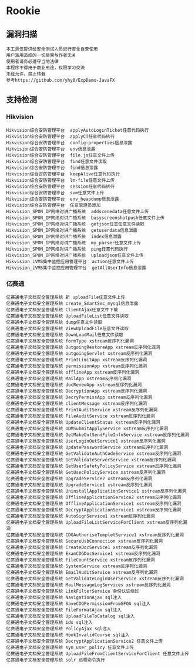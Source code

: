 # Rookie
## 漏洞扫描
	本工具仅提供给安全测试人员进行安全自查使用
	用户滥用造成的一切后果与作者无关
	使用者请务必遵守当地法律
	本程序不得用于商业用途，仅限学习交流
	未经允许，禁止转载
	参考https://github.com/yhy0/ExpDemo-JavaFX
## 支持检测
### Hikvision

	Hikvision综合安防管理平台  applyAutoLoginTicket任意代码执行 	 
	Hikvision综合安防管理平台  applyCT任意代码执行 	 
	Hikvision综合安防管理平台  config-properties信息泄露 	 
	Hikvision综合安防管理平台  env信息泄露 	 
	Hikvision综合安防管理平台  file.js任意文件上传 	 
	Hikvision综合安防管理平台  find任意文件读取 	 
	Hikvision综合安防管理平台  find信息泄露 	 
	Hikvision综合安防管理平台  keepAlive任意代码执行 	 
	Hikvision综合安防管理平台  lm-file任意文件上传 	 
	Hikvision综合安防管理平台  session任意代码执行 	 
	Hikvision综合安防管理平台  svm任意文件上传 	 
	Hikvision综合安防管理平台  env_heapdump信息泄露 	 
	Hikvision综合安防管理平台  任意管理员添加 	 
	Hikvision_SPON_IP网络对讲广播系统  addscenedata任意文件上传 	 
	Hikvision_SPON_IP网络对讲广播系统  busyscreenshotpush任意文件上传 	 
	Hikvision_SPON_IP网络对讲广播系统  getjson任意任意文件读取 	 
	Hikvision_SPON_IP网络对讲广播系统  getuserdata信息泄露 	 
	Hikvision_SPON_IP网络对讲广播系统  index信息泄露 	 
	Hikvision_SPON_IP网络对讲广播系统  my_parser任意文件上传 	 
	Hikvision_SPON_IP网络对讲广播系统  ping任意代码执行 	 
	Hikvision_SPON_IP网络对讲广播系统  uploadjson任意文件上传 	 
	Hikvision_iVMS集中监控应用管理平台  action任意文件上传 	 
	Hikvision_iVMS集中监控应用管理平台  getAllUserInfo信息泄露 

### 亿赛通

	亿赛通电子文档安全管理系统 新 uploadFile任意文件上传 	 
	亿赛通电子文档安全管理系统 create_SmartSec_mysql信息泄露 	 
	亿赛通电子文档安全管理系统 ClientAjax任意文件下载 	 
	亿赛通电子文档安全管理系统 UploadFileList任意文件读取 	 
	亿赛通电子文档安全管理系统 dump任意文件读取 	 
	亿赛通电子文档安全管理系统 ViewUploadFile任意文件读取 	 
	亿赛通电子文档安全管理系统 DownLoadMail任意文件读取 	 
	亿赛通电子文档安全管理系统 formType xstream反序列化漏洞 	 
	亿赛通电子文档安全管理系统 OutgoingRestoreApp xstream反序列化漏洞 	 
	亿赛通电子文档安全管理系统 outgoingServlet xstream反序列化漏洞 	 
	亿赛通电子文档安全管理系统 PrintLimitApp xstream反序列化漏洞 	 
	亿赛通电子文档安全管理系统 permissionApp xstream反序列化漏洞 	 
	亿赛通电子文档安全管理系统 offlineApp xstream反序列化漏洞 	 
	亿赛通电子文档安全管理系统 MailApp xstream反序列化漏洞 	 
	亿赛通电子文档安全管理系统 docRenewApp xstream反序列化漏洞 	 
	亿赛通电子文档安全管理系统 DecryptionApp xstream反序列化漏洞 	 
	亿赛通电子文档安全管理系统 DecryPermissApp xstream反序列化漏洞 	 
	亿赛通电子文档安全管理系统 clientMessage xstream反序列化漏洞 	 
	亿赛通电子文档安全管理系统 PrintAuditService xstream反序列化漏洞 	 
	亿赛通电子文档安全管理系统 FileAuditService xstream反序列化漏洞 	 
	亿赛通电子文档安全管理系统 UpdateClientStatus xstream反序列化漏洞 	 
	亿赛通电子文档安全管理系统 ODMSubmitApplyService xstream反序列化漏洞 	 
	亿赛通电子文档安全管理系统 GetMakeOutSendFileInfoService xstream反序列化漏洞 	 
	亿赛通电子文档安全管理系统 UserLoginOutService1 xstream反序列化漏洞 	 
	亿赛通电子文档安全管理系统 UpdatePasswordService xstream反序列化漏洞 	 
	亿赛通电子文档安全管理系统 GetValidateAuthCodeService xstream反序列化漏洞 	 
	亿赛通电子文档安全管理系统 GetValidateServerService xstream反序列化漏洞 	 
	亿赛通电子文档安全管理系统 GetUserSafetyPolicyService xstream反序列化漏洞 	 
	亿赛通电子文档安全管理系统 GetUsecPolicyService xstream反序列化漏洞 	 
	亿赛通电子文档安全管理系统 UpgradeService2 xstream反序列化漏洞 	 
	亿赛通电子文档安全管理系统 UpgradeService1 xstream反序列化漏洞 	 
	亿赛通电子文档安全管理系统 UninstallApplicationService1 xstream反序列化漏洞 	 
	亿赛通电子文档安全管理系统 OfflineApplicationService2 xstream反序列化漏洞 	 
	亿赛通电子文档安全管理系统 OfflineApplicationService1 xstream反序列化漏洞 	 
	亿赛通电子文档安全管理系统 DecryptApplicationService1 xstream反序列化漏洞 	 
	亿赛通电子文档安全管理系统 AutoSignService1 xstream反序列化漏洞 	 
	亿赛通电子文档安全管理系统 UploadFileListServiceForClient xstream反序列化漏洞 	 
	亿赛通电子文档安全管理系统 CDGAuthoriseTempletService1 xstream反序列化漏洞 	 
	亿赛通电子文档安全管理系统 SecureUsbConnection xstream反序列化漏洞 	 
	亿赛通电子文档安全管理系统 CreateDocService1 xstream反序列化漏洞 	 
	亿赛通电子文档安全管理系统 ExamCDGDocService1 xstream反序列化漏洞 	 
	亿赛通电子文档安全管理系统 FileCountService xstream反序列化漏洞 	 
	亿赛通电子文档安全管理系统 SystemService xstream反序列化漏洞 	 
	亿赛通电子文档安全管理系统 EmailAuditService xstream反序列化漏洞 	 
	亿赛通电子文档安全管理系统 GetValidateLoginUserService xstream反序列化漏洞 	 
	亿赛通电子文档安全管理系统 MailMessageLogServices xstream反序列化漏洞 	 
	亿赛通电子文档安全管理系统 LinkFilterService 身份认证绕过 	 
	亿赛通电子文档安全管理系统 NavigationAjax sql注入 	 
	亿赛通电子文档安全管理系统 SaveCDGPermissionFromGFOA sql注入 	 
	亿赛通电子文档安全管理系统 FileFormatAjax sql注入 	 
	亿赛通电子文档安全管理系统 UploadFileToCatalog sql注入 	 
	亿赛通电子文档安全管理系统 ids sql注入 	 
	亿赛通电子文档安全管理系统 PolicyAjax sql注入 	 
	亿赛通电子文档安全管理系统 HookInvalidCourse sql注入 	 
	亿赛通电子文档安全管理系统 DecryptApplicationService2 任意文件上传 	 
	亿赛通电子文档安全管理系统 syn_user_policy 任意文件上传 	 
	亿赛通电子文档安全管理系统 UploadFileFromClientServiceForClient 任意文件上传 	 
	亿赛通电子文档安全管理系统 solr 远程命令执行
 
